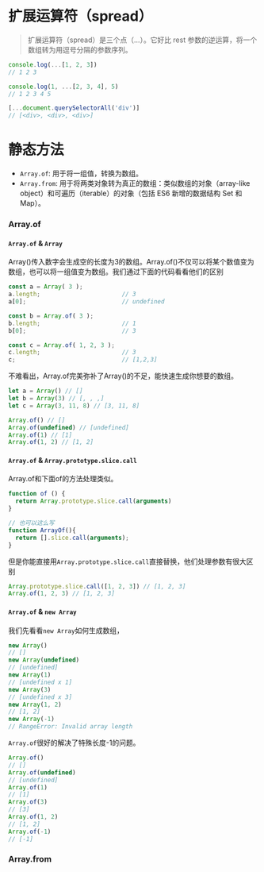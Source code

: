# 扩展运算符（spread）
> 扩展运算符（spread）是三个点（...）。它好比 rest 参数的逆运算，将一个数组转为用逗号分隔的参数序列。

```javascript
console.log(...[1, 2, 3])
// 1 2 3

console.log(1, ...[2, 3, 4], 5)
// 1 2 3 4 5

[...document.querySelectorAll('div')]
// [<div>, <div>, <div>]
```

# 静态方法
- `Array.of`: 用于将一组值，转换为数组。
- `Array.from`: 用于将两类对象转为真正的数组：类似数组的对象（array-like object）和可遍历（iterable）的对象（包括 ES6 新增的数据结构 Set 和 Map）。

### Array.of

####  `Array.of` & `Array`
Array()传入数字会生成空的长度为3的数组。Array.of()不仅可以将某个数值变为数组，也可以将一组值变为数组。我们通过下面的代码看看他们的区别
```javascript
const a = Array( 3 );
a.length;                       // 3
a[0];                           // undefined

const b = Array.of( 3 );
b.length;                       // 1
b[0];                           // 3

const c = Array.of( 1, 2, 3 );
c.length;                       // 3
c;                              // [1,2,3]
```

不难看出，Array.of完美弥补了Array()的不足，能快速生成你想要的数组。
```javascript
let a = Array() // []
let b = Array(3) // [, , ,]
let c = Array(3, 11, 8) // [3, 11, 8]

Array.of() // []
Array.of(undefined) // [undefined]
Array.of(1) // [1]
Array.of(1, 2) // [1, 2]
```
#### `Array.of` & `Array.prototype.slice.call`
Array.of和下面of的方法处理类似。
```javascript
function of () {
  return Array.prototype.slice.call(arguments)
}

// 也可以这么写
function ArrayOf(){
  return [].slice.call(arguments);
}
```
但是你能直接用`Array.prototype.slice.call`直接替换，他们处理参数有很大区别
```javascript
Array.prototype.slice.call([1, 2, 3]) // [1, 2, 3]
Array.of(1, 2, 3) // [1, 2, 3]
```

#### `Array.of` & `new Array`

我们先看看`new Array`如何生成数组，
```javascript
new Array()
// []
new Array(undefined)
// [undefined]
new Array(1)
// [undefined x 1]
new Array(3)
// [undefined x 3]
new Array(1, 2)
// [1, 2]
new Array(-1)
// RangeError: Invalid array length
```

`Array.of`很好的解决了特殊长度-1的问题。
```javascript
Array.of()
// []
Array.of(undefined)
// [undefined]
Array.of(1)
// [1]
Array.of(3)
// [3]
Array.of(1, 2)
// [1, 2]
Array.of(-1)
// [-1]
```

### Array.from

